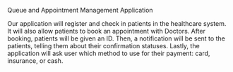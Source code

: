 Queue and Appointment Management Application

Our application will register and check in patients in the healthcare system. It will also allow patients to book an appointment with Doctors. After booking, patients will be given an ID. Then, a notification will be sent to the patients, telling them about their confirmation statuses. Lastly, the application will ask user which method to use for their payment: card, insurance, or cash.

